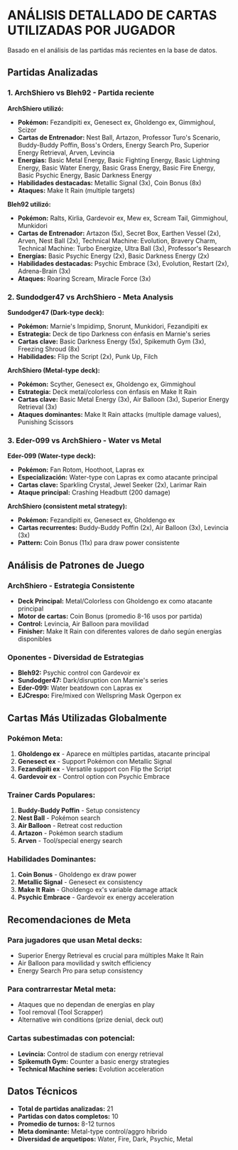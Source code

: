 # ANÁLISIS DETALLADO DE CARTAS UTILIZADAS POR JUGADOR

Basado en el análisis de las partidas más recientes en la base de datos.

## Partidas Analizadas

### 1. ArchShiero vs Bleh92 - Partida reciente

**ArchShiero utilizó:**
- **Pokémon:** Fezandipiti ex, Genesect ex, Gholdengo ex, Gimmighoul, Scizor
- **Cartas de Entrenador:** Nest Ball, Artazon, Professor Turo's Scenario, Buddy-Buddy Poffin, Boss's Orders, Energy Search Pro, Superior Energy Retrieval, Arven, Levincia
- **Energías:** Basic Metal Energy, Basic Fighting Energy, Basic Lightning Energy, Basic Water Energy, Basic Grass Energy, Basic Fire Energy, Basic Psychic Energy, Basic Darkness Energy
- **Habilidades destacadas:** Metallic Signal (3x), Coin Bonus (8x)
- **Ataques:** Make It Rain (multiple targets)

**Bleh92 utilizó:**
- **Pokémon:** Ralts, Kirlia, Gardevoir ex, Mew ex, Scream Tail, Gimmighoul, Munkidori
- **Cartas de Entrenador:** Artazon (5x), Secret Box, Earthen Vessel (2x), Arven, Nest Ball (2x), Technical Machine: Evolution, Bravery Charm, Technical Machine: Turbo Energize, Ultra Ball (3x), Professor's Research
- **Energías:** Basic Psychic Energy (2x), Basic Darkness Energy (2x)
- **Habilidades destacadas:** Psychic Embrace (3x), Evolution, Restart (2x), Adrena-Brain (3x)
- **Ataques:** Roaring Scream, Miracle Force (3x)

### 2. Sundodger47 vs ArchShiero - Meta Analysis

**Sundodger47 (Dark-type deck):**
- **Pokémon:** Marnie's Impidimp, Snorunt, Munkidori, Fezandipiti ex
- **Estrategia:** Deck de tipo Darkness con énfasis en Marnie's series
- **Cartas clave:** Basic Darkness Energy (5x), Spikemuth Gym (3x), Freezing Shroud (8x)
- **Habilidades:** Flip the Script (2x), Punk Up, Filch

**ArchShiero (Metal-type deck):**
- **Pokémon:** Scyther, Genesect ex, Gholdengo ex, Gimmighoul
- **Estrategia:** Deck metal/colorless con énfasis en Make It Rain
- **Cartas clave:** Basic Metal Energy (3x), Air Balloon (3x), Superior Energy Retrieval (3x)
- **Ataques dominantes:** Make It Rain attacks (multiple damage values), Punishing Scissors

### 3. Eder-099 vs ArchShiero - Water vs Metal

**Eder-099 (Water-type deck):**
- **Pokémon:** Fan Rotom, Hoothoot, Lapras ex
- **Especialización:** Water-type con Lapras ex como atacante principal
- **Cartas clave:** Sparkling Crystal, Jewel Seeker (2x), Larimar Rain
- **Ataque principal:** Crashing Headbutt (200 damage)

**ArchShiero (consistent metal strategy):**
- **Pokémon:** Fezandipiti ex, Genesect ex, Gholdengo ex
- **Cartas recurrentes:** Buddy-Buddy Poffin (2x), Air Balloon (3x), Levincia (3x)
- **Pattern:** Coin Bonus (11x) para draw power consistente

## Análisis de Patrones de Juego

### ArchShiero - Estrategia Consistente
- **Deck Principal:** Metal/Colorless con Gholdengo ex como atacante principal
- **Motor de cartas:** Coin Bonus (promedio 8-16 usos por partida)
- **Control:** Levincia, Air Balloon para movilidad
- **Finisher:** Make It Rain con diferentes valores de daño según energías disponibles

### Oponentes - Diversidad de Estrategias
- **Bleh92:** Psychic control con Gardevoir ex
- **Sundodger47:** Dark/disruption con Marnie's series
- **Eder-099:** Water beatdown con Lapras ex
- **EJCrespo:** Fire/mixed con Wellspring Mask Ogerpon ex

## Cartas Más Utilizadas Globalmente

### Pokémon Meta:
1. **Gholdengo ex** - Aparece en múltiples partidas, atacante principal
2. **Genesect ex** - Support Pokémon con Metallic Signal
3. **Fezandipiti ex** - Versatile support con Flip the Script
4. **Gardevoir ex** - Control option con Psychic Embrace

### Trainer Cards Populares:
1. **Buddy-Buddy Poffin** - Setup consistency
2. **Nest Ball** - Pokémon search
3. **Air Balloon** - Retreat cost reduction
4. **Artazon** - Pokémon search stadium
5. **Arven** - Tool/special energy search

### Habilidades Dominantes:
1. **Coin Bonus** - Gholdengo ex draw power
2. **Metallic Signal** - Genesect ex consistency
3. **Make It Rain** - Gholdengo ex's variable damage attack
4. **Psychic Embrace** - Gardevoir ex energy acceleration

## Recomendaciones de Meta

### Para jugadores que usan Metal decks:
- Superior Energy Retrieval es crucial para múltiples Make It Rain
- Air Balloon para movilidad y switch efficiency
- Energy Search Pro para setup consistency

### Para contrarrestar Metal meta:
- Ataques que no dependan de energías en play
- Tool removal (Tool Scrapper)
- Alternative win conditions (prize denial, deck out)

### Cartas subestimadas con potencial:
- **Levincia:** Control de stadium con energy retrieval
- **Spikemuth Gym:** Counter a basic energy strategies  
- **Technical Machine series:** Evolution acceleration

## Datos Técnicos

- **Total de partidas analizadas:** 21
- **Partidas con datos completos:** 10
- **Promedio de turnos:** 8-12 turnos
- **Meta dominante:** Metal-type control/aggro híbrido
- **Diversidad de arquetipos:** Water, Fire, Dark, Psychic, Metal